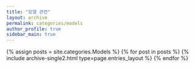 ```yaml
---
title: "모델 관련"
layout: archive
permalink: categories/models
author_profile: true
sidebar_main: true
---
```


{% assign posts = site.categories.Models %}
{% for post in posts %} {% include archive-single2.html type=page.entries_layout %} {% endfor %}
